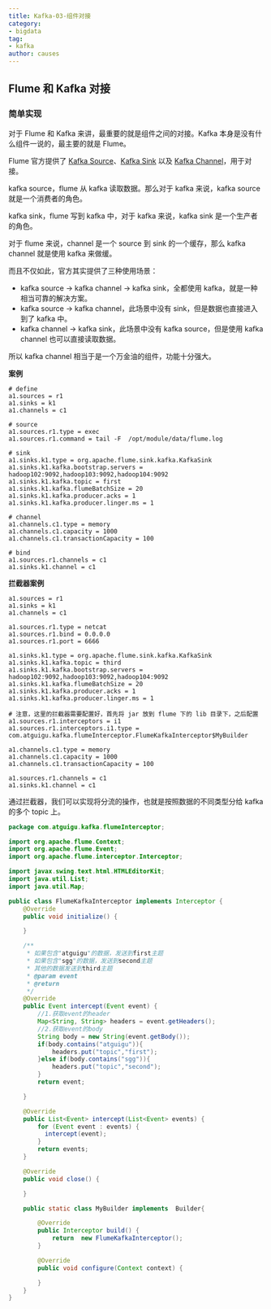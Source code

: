 ```yaml
---
title: Kafka-03-组件对接
category:
- bigdata
tag:
- kafka
author: causes
---
```


## Flume 和 Kafka 对接

### 简单实现

对于 Flume 和 Kafka 来讲，最重要的就是组件之间的对接。Kafka 本身是没有什么组件一说的，最主要的就是 Flume。

Flume 官方提供了 [Kafka Source](https://flume.apache.org/releases/content/1.9.0/FlumeUserGuide.html#kafka-source)、[Kafka Sink](https://flume.apache.org/releases/content/1.9.0/FlumeUserGuide.html#kafka-sink) 以及 [Kafka Channel](https://flume.apache.org/releases/content/1.9.0/FlumeUserGuide.html#kafka-channel)，用于对接。

kafka source，flume 从 kafka 读取数据。那么对于 kafka 来说，kafka source 就是一个消费者的角色。

kafka sink，flume 写到 kafka 中，对于 kafka 来说，kafka sink 是一个生产者的角色。

对于 flume 来说，channel 是一个 source 到 sink 的一个缓存，那么 kafka channel 就是使用 kafka 来做缓。

而且不仅如此，官方其实提供了三种使用场景：

- kafka source -> kafka channel -> kafka sink，全都使用 kafka，就是一种相当可靠的解决方案。
- kafka source -> kafka channel，此场景中没有 sink，但是数据也直接进入到了 kafka 中。
- kafka channel -> kafka sink，此场景中没有 kafka source，但是使用 kafka channel 也可以直接读取数据。

所以 kafka channel 相当于是一个万金油的组件，功能十分强大。

**案例**

```shell
# define
a1.sources = r1
a1.sinks = k1
a1.channels = c1

# source
a1.sources.r1.type = exec
a1.sources.r1.command = tail -F  /opt/module/data/flume.log

# sink
a1.sinks.k1.type = org.apache.flume.sink.kafka.KafkaSink
a1.sinks.k1.kafka.bootstrap.servers = hadoop102:9092,hadoop103:9092,hadoop104:9092
a1.sinks.k1.kafka.topic = first
a1.sinks.k1.kafka.flumeBatchSize = 20
a1.sinks.k1.kafka.producer.acks = 1
a1.sinks.k1.kafka.producer.linger.ms = 1

# channel
a1.channels.c1.type = memory
a1.channels.c1.capacity = 1000
a1.channels.c1.transactionCapacity = 100

# bind
a1.sources.r1.channels = c1
a1.sinks.k1.channel = c1
```

**拦截器案例**

```shell
a1.sources = r1
a1.sinks = k1
a1.channels = c1

a1.sources.r1.type = netcat
a1.sources.r1.bind = 0.0.0.0
a1.sources.r1.port = 6666

a1.sinks.k1.type = org.apache.flume.sink.kafka.KafkaSink
a1.sinks.k1.kafka.topic = third
a1.sinks.k1.kafka.bootstrap.servers = hadoop102:9092,hadoop103:9092,hadoop104:9092
a1.sinks.k1.kafka.flumeBatchSize = 20
a1.sinks.k1.kafka.producer.acks = 1
a1.sinks.k1.kafka.producer.linger.ms = 1

# 注意，这里的拦截器需要配置好，首先将 jar 放到 flume 下的 lib 目录下，之后配置
a1.sources.r1.interceptors = i1
a1.sources.r1.interceptors.i1.type = com.atguigu.kafka.flumeInterceptor.FlumeKafkaInterceptor$MyBuilder

a1.channels.c1.type = memory
a1.channels.c1.capacity = 1000
a1.channels.c1.transactionCapacity = 100

a1.sources.r1.channels = c1
a1.sinks.k1.channel = c1
```

通过拦截器，我们可以实现将分流的操作，也就是按照数据的不同类型分给 kafka 的多个 topic 上。

```java
package com.atguigu.kafka.flumeInterceptor;

import org.apache.flume.Context;
import org.apache.flume.Event;
import org.apache.flume.interceptor.Interceptor;

import javax.swing.text.html.HTMLEditorKit;
import java.util.List;
import java.util.Map;

public class FlumeKafkaInterceptor implements Interceptor {
    @Override
    public void initialize() {

    }

    /**
     * 如果包含"atguigu"的数据，发送到first主题
     * 如果包含"sgg"的数据，发送到second主题
     * 其他的数据发送到third主题
     * @param event
     * @return
     */
    @Override
    public Event intercept(Event event) {
        //1.获取event的header
        Map<String, String> headers = event.getHeaders();
        //2.获取event的body
        String body = new String(event.getBody());
        if(body.contains("atguigu")){
            headers.put("topic","first");
        }else if(body.contains("sgg")){
            headers.put("topic","second");
        }
        return event;

    }

    @Override
    public List<Event> intercept(List<Event> events) {
        for (Event event : events) {
          intercept(event);
        }
        return events;
    }

    @Override
    public void close() {

    }

    public static class MyBuilder implements  Builder{

        @Override
        public Interceptor build() {
            return  new FlumeKafkaInterceptor();
        }

        @Override
        public void configure(Context context) {

        }
    }
}
```
